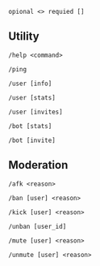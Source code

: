 ```
opional <> requied []
```

Utility
---
```
/help <command>
```
```
/ping
```
```
/user [info]
```
```
/user [stats]
```
```
/user [invites]
```
```
/bot [stats]
```
```
/bot [invite]
```

 Moderation
---
 
```
/afk <reason>
```
```
/ban [user] <reason>
```
```
/kick [user] <reason>
```
```
/unban [user_id]
```
```
/mute [user] <reason>
```
```
/unmute [user] <reason>
```
